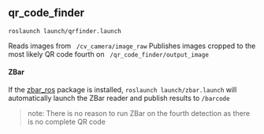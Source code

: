 ## qr_code_finder
`` roslaunch launch/qrfinder.launch ``

Reads images from ` /cv_camera/image_raw`
Publishes images cropped to the most likely QR code fourth on ` /qr_code_finder/output_image`




#### ZBar
If the [zbar_ros](https://github.com/ros-drivers/zbar_ros) package is installed, `roslaunch launch/zbar.launch` will automatically launch the ZBar reader and publish results to `/barcode`

>note: There is no reason to run ZBar on the fourth detection as there is no complete QR code
